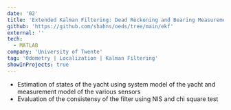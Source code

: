 ```yaml
---
date: '02'
title: 'Extended Kalman Filtering: Dead Reckoning and Bearing Measurements for a yacht'
github: 'https://github.com/shahns/oeds/tree/main/ekf'
external: ''
tech:
  - MATLAB
company: 'University of Twente'
tag: 'Odometry | Localization | Kalman Filtering'
showInProjects: true
---
```


- Estimation of states of the yacht using system model of the yacht and measurement model of the various sensors
- Evaluation of the consistensy of the filter using NIS and chi square test
